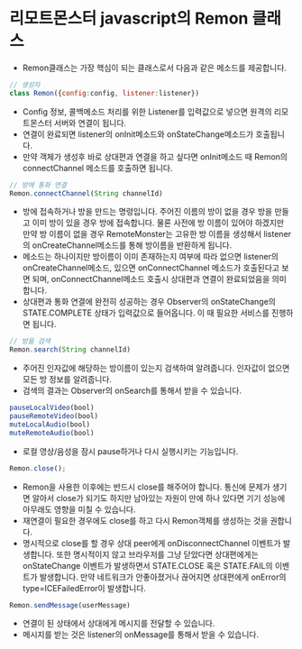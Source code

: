 # 리모트몬스터 javascript의 Remon 클래스
- Remon클래스는 가장 핵심이 되는 클래스로서 다음과 같은 메소드를 제공합니다.
```javascript
// 생성자
class Remon({config:config, listener:listener})
```
- Config 정보, 콜백메소드 처리를 위한 Listener를 입력값으로 넣으면 원격의 리모트몬스터 서버와 연결이 됩니다.
- 연결이 완료되면 listener의 onInit메소드와 onStateChange메소드가 호출됩니다.
- 만약 객체가 생성후 바로 상대편과 연결을 하고 싶다면 onInit메소드 때 Remon의 connectChannel 메소드를 호출하면 됩니다.
```javascript
// 방에 통화 연결
Remon.connectChannel(String channelId)
```
- 방에 접속하거나 방을 만드는 명령입니다. 주어진 이름의 방이 없을 경우 방을 만들고 이미 방이 있을 경우 방에 접속합니다. 물론 사전에 방 이름이 있어야 하겠지만 만약 방 이름이 없을 경우 RemoteMonster는 고유한 방 이름을 생성해서 listener의 onCreateChannel메소드를 통해 방이름을 반환하게 됩니다.
- 메소드는 하나이지만 방이름이 이미 존재하는지 여부에 따라 없으면 listener의 onCreateChannel메소드, 있으면 onConnectChannel 메소드가 호출된다고 보면 되며, onConnectChannel메소드 호출시 상대편과 연결이 완료되었음을 의미합니다.
- 상대편과 통화 연결에 완전히 성공하는 경우 Observer의 onStateChange의 STATE.COMPLETE 상태가 입력값으로 들어옵니다. 이 때 필요한 서비스를 진행하면 됩니다.
```javascript
// 방을 검색
Remon.search(String channelId)
```
- 주어진 인자값에 해당하는 방이름이 있는지 검색하여 알려줍니다. 인자값이 없으면 모든 방 정보를 알려줍니다.
- 검색의 결과는 Observer의 onSearch를 통해서 받을 수 있습니다.
```javascript
pauseLocalVideo(bool)
pauseRemoteVideo(bool)
muteLocalAudio(bool)
muteRemoteAudio(bool)
```
- 로컬 영상/음성을 잠시 pause하거나 다시 실행시키는 기능입니다.

```javascript
Remon.close();
```
- Remon을 사용한 이후에는 반드시 close를 해주어야 합니다. 통신에 문제가 생기면 알아서 close가 되기도 하지만 남아있는 자원이 만에 하나 있다면 기기 성능에 아무래도 영향을 미칠 수 있습니다.
- 재연결이 필요한 경우에도 close를 하고 다시 Remon객체를 생성하는 것을 권합니다.
- 명시적으로 close를 할 경우 상대 peer에게 onDisconnectChannel 이벤트가 발생합니다. 또한 명시적이지 않고 브라우저를 그냥 닫았다면  상대편에게는 onStateChange 이벤트가 발생하면서 STATE.CLOSE 혹은 STATE.FAIL의 이벤트가 발생합니다. 만약 네트워크가 안좋아졌거나 끊어지면 상대편에게 onError의 type=ICEFailedError이 발생합니다.

```javascript
Remon.sendMessage(userMessage)
```
- 연결이 된 상태에서 상대에게 메시지를 전달할 수 있습니다.
- 메시지를 받는 것은 listener의 onMessage를 통해서 받을 수 있습니다.
